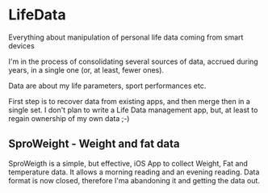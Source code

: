 # LifeData
Everything about manipulation of personal life data coming from smart devices

I'm in the process of consolidating several sources of data, accrued during years, in a single one (or, at least, fewer ones).

Data are about my life parameters, sport performances etc.

First step is to recover data from existing apps, and then merge then in a single set. I don't plan to write a Life Data management app, but, at least to regain ownership of my own data ;-)

## SproWeight - Weight and fat data

SproWeigth is a simple, but effective, iOS App to collect Weight, Fat and temperature data. It allows a morning reading and an evening reading. Data format is now closed, therefore I'ma abandoning it and getting the data out.
